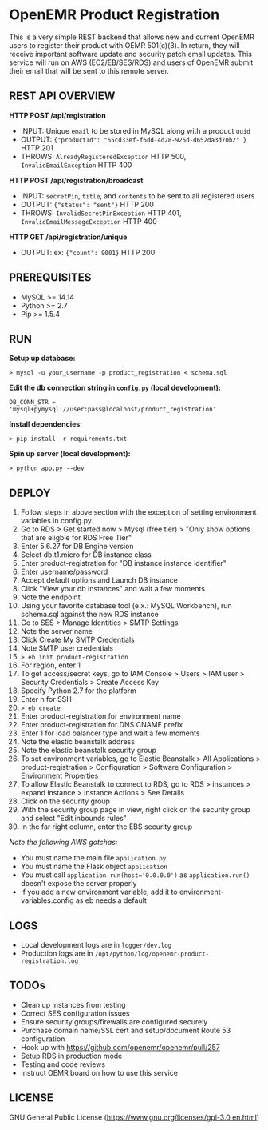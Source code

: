 # OpenEMR Product Registration

This is a very simple REST backend that allows new and current OpenEMR users to register their product with OEMR 501(c)(3). In return, they will receive important software update and security patch email updates. This service will run on AWS (EC2/EB/SES/RDS) and users of OpenEMR submit their email that will be sent to this remote server.

## REST API OVERVIEW

__HTTP POST /api/registration__
- INPUT: Unique `email` to be stored in MySQL along with a product `uuid`
- OUTPUT: `{"productId": "55cd33ef-f6dd-4d28-925d-d652da3d70b2" }` HTTP 201
- THROWS: `AlreadyRegisteredException` HTTP 500, `InvalidEmailException` HTTP 400

__HTTP POST /api/registration/broadcast__
- INPUT: `secretPin`, `title`, and `contents` to be sent to all registered users
- OUTPUT: `{"status": "sent"}` HTTP 200
- THROWS: `InvalidSecretPinException` HTTP 401, `InvalidEmailMessageException` HTTP 400

__HTTP GET /api/registration/unique__
- OUTPUT: ex: `{"count": 9001}` HTTP 200

## PREREQUISITES

- MySQL >= 14.14
- Python >= 2.7
- Pip >= 1.5.4

## RUN

__Setup up database:__

```
> mysql -u your_username -p product_registration < schema.sql
```

__Edit the db connection string in `config.py` (local development):__
```
DB_CONN_STR = 'mysql+pymysql://user:pass@localhost/product_registration'
```

__Install dependencies:__

```
> pip install -r requirements.txt
```

__Spin up server (local development):__

```
> python app.py --dev
```

## DEPLOY

1. Follow steps in above section with the exception of setting environment variables in config.py.
2. Go to RDS > Get started now > Mysql (free tier) > "Only show options that are eligble for RDS Free Tier"
3. Enter 5.6.27 for DB Engine version
4. Select db.t1.micro for DB instance class
5. Enter product-registration for "DB instance instance identifier"
6. Enter username/password
7. Accept default options and Launch DB instance
8. Click "View your db instances" and wait a few moments
9. Note the endpoint
10. Using your favorite database tool (e.x.: MySQL Workbench), run schema.sql against the new RDS instance
11. Go to SES > Manage Identities > SMTP Settings
12. Note the server name
13. Click Create My SMTP Credentials
14. Note SMTP user credentials
15. `> eb init product-registration`
16. For region, enter 1
17. To get access/secret keys, go to IAM Console > Users > IAM user > Security Credentials > Create Access Key
18. Specify Python 2.7 for the platform
19. Enter n for SSH
20. `> eb create`
21. Enter product-registration for environment name
22. Enter product-registration for DNS CNAME prefix
23. Enter 1 for load balancer type and wait a few moments
24. Note the elastic beanstalk address
25. Note the elastic beanstalk security group
26. To set environment variables, go to Elastic Beanstalk > All Applications > product-registration > Configuration > Software Configuration > Environment Properties
27. To allow Elastic Beanstalk to connect to RDS, go to RDS > instances > expand instance > Instance Actions > See Details
28. Click on the security group
29. With the security group page in view, right click on the security group and select "Edit inbounds rules"
30. In the far right column, enter the EBS security group

_Note the following AWS gotchas:_
- You must name the main file `application.py`
- You must name the Flask object `application`
- You must call `application.run(host='0.0.0.0')` as `application.run()` doesn't expose the server properly
- If you add a new environment variable, add it to environment-variables.config as eb needs a default

## LOGS

- Local development logs are in `logger/dev.log`
- Production logs are in `/opt/python/log/openemr-product-registration.log`

## TODOs
- Clean up instances from testing
- Correct SES configuration issues
- Ensure security groups/firewalls are configured securely
- Purchase domain name/SSL cert and setup/document Route 53 configuration
- Hook up with https://github.com/openemr/openemr/pull/257
- Setup RDS in production mode
- Testing and code reviews
- Instruct OEMR board on how to use this service

## LICENSE

GNU General Public License (https://www.gnu.org/licenses/gpl-3.0.en.html)
